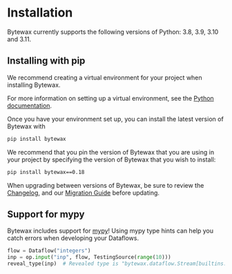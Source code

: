 # Installation

Bytewax currently supports the following versions of Python: 3.8, 3.9, 3.10 and 3.11.


##  Installing with pip

We recommend creating a virtual environment for your project when installing Bytewax.

For more information on setting up a virtual environment, see
the [Python documentation](https://docs.python.org/3.11/tutorial/venv.html).

Once you have your environment set up, you can install the latest version of Bytewax with


``` bash
pip install bytewax

```

We recommend that you pin the version of Bytewax that you are using in your project by
specifying the version of Bytewax that you wish to install:

``` bash
pip install bytewax==0.18
```

When upgrading between versions of Bytewax, be sure to review the [Changelog](/CHANGELOG.md),
and our [Migration Guide](/docs/articles/reference/migration.md) before updating.

## Support for mypy

Bytewax includes support for [mypy](https://mypy.readthedocs.io/en/stable/)!
Using mypy type hints can help you catch errors when developing your Dataflows.

``` python
flow = Dataflow("integers")
inp = op.input("inp", flow, TestingSource(range(10)))
reveal_type(inp)  # Revealed type is "bytewax.dataflow.Stream[builtins.int]"
```
